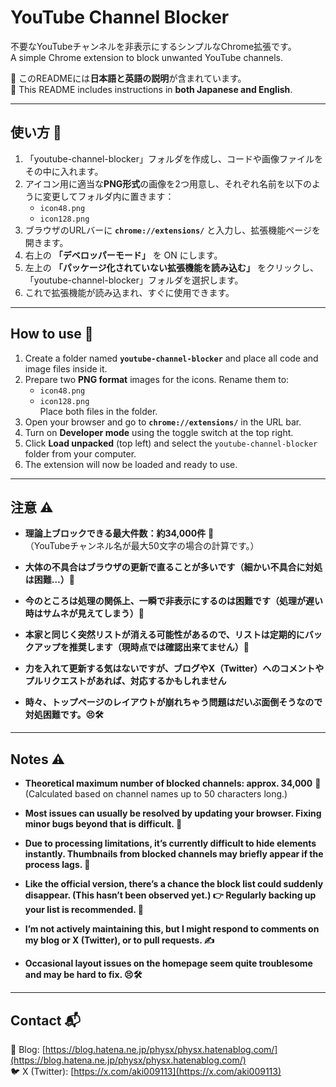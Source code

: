 # YouTube Channel Blocker

不要なYouTubeチャンネルを非表示にするシンプルなChrome拡張です。  
A simple Chrome extension to block unwanted YouTube channels.

📖 このREADMEには**日本語と英語の説明**が含まれています。  
📖 This README includes instructions in **both Japanese and English**.

---

## 使い方 🚀

1. 「youtube-channel-blocker」フォルダを作成し、コードや画像ファイルをその中に入れます。  
2. アイコン用に適当な**PNG形式**の画像を2つ用意し、それぞれ名前を以下のように変更してフォルダ内に置きます：  
   - `icon48.png`  
   - `icon128.png`  
3. ブラウザのURLバーに **`chrome://extensions/`** と入力し、拡張機能ページを開きます。  
4. 右上の **「デベロッパーモード」** を ON にします。  
5. 左上の **「パッケージ化されていない拡張機能を読み込む」** をクリックし、「youtube-channel-blocker」フォルダを選択します。  
6. これで拡張機能が読み込まれ、すぐに使用できます。

---

## How to use 🚀

1. Create a folder named **`youtube-channel-blocker`** and place all code and image files inside it.  
2. Prepare two **PNG format** images for the icons. Rename them to:  
   - `icon48.png`  
   - `icon128.png`  
   Place both files in the folder.  
3. Open your browser and go to **`chrome://extensions/`** in the URL bar.  
4. Turn on **Developer mode** using the toggle switch at the top right.  
5. Click **Load unpacked** (top left) and select the `youtube-channel-blocker` folder from your computer.  
6. The extension will now be loaded and ready to use.

---

## 注意 ⚠️

- **理論上ブロックできる最大件数：約34,000件** 🧮  
  （YouTubeチャンネル名が最大50文字の場合の計算です。）  

- **大体の不具合はブラウザの更新で直ることが多いです（細かい不具合に対処は困難…）🔧**  

- **今のところは処理の関係上、一瞬で非表示にするのは困難です（処理が遅い時はサムネが見えてしまう）🙈**  

- **本家と同じく突然リストが消える可能性があるので、リストは定期的にバックアップを推奨します（現時点では確認出来てません）💾**  

- **力を入れて更新する気はないですが、ブログやX（Twitter）へのコメントやプルリクエストがあれば、対応するかもしれません**  

- **時々、トップページのレイアウトが崩れちゃう問題はだいぶ面倒そうなので対処困難です。😣🛠️**  

---

## Notes ⚠️

- **Theoretical maximum number of blocked channels: approx. 34,000** 🧮  
  (Calculated based on channel names up to 50 characters long.)  

- **Most issues can usually be resolved by updating your browser. Fixing minor bugs beyond that is difficult. 🔧**  

- **Due to processing limitations, it’s currently difficult to hide elements instantly. Thumbnails from blocked channels may briefly appear if the process lags. 🙈**  

- **Like the official version, there’s a chance the block list could suddenly disappear. (This hasn’t been observed yet.) 👉 Regularly backing up your list is recommended. 💾**  

- **I’m not actively maintaining this, but I might respond to comments on my blog or X (Twitter), or to pull requests. ✍️**  

- **Occasional layout issues on the homepage seem quite troublesome and may be hard to fix. 😣🛠️**

---

## Contact 📬

📘 Blog: [https://blog.hatena.ne.jp/physx/physx.hatenablog.com/](https://blog.hatena.ne.jp/physx/physx.hatenablog.com/)  
🐦 X (Twitter): [https://x.com/aki009113](https://x.com/aki009113)
